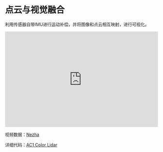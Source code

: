# 点云与视觉融合  
利用传感器自带IMU进行运动补偿，并将图像和点云相互映射，进行可视化。  

<iframe width="100%" height="315" src="https://cdn.robosense.cn/AC1postprocess_nezha.mp4" frameborder="0" allowfullscreen></iframe>  

视频数据：[Nezha](https://cdn.robosense.cn/AC1nezha.tar.gz)   

详细代码：[AC1 Color Lidar](http://gitlab.robosense.cn/super_sensor_sdk/ros2_sdk/postprocess) 